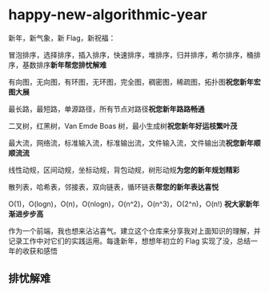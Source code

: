 # happy-new-algorithmic-year

新年，新气象，新 Flag，新祝福：

冒泡排序，选择排序，插入排序，快速排序，堆排序，归并排序，希尔排序，桶排序，基数排序**新年帮您排忧解难**

有向图，无向图，有环图，无环图，完全图，稠密图，稀疏图，拓扑图**祝您新年宏图大展**

最长路，最短路，单源路径，所有节点对路径**祝您新年路路畅通**

二叉树，红黑树，Van Emde Boas 树，最小生成树**祝您新年好运枝繁叶茂**

最大流，网络流，标准输入流，标准输出流，文件输入流，文件输出流**祝您新年顺顺流流**

线性动规，区间动规，坐标动规，背包动规，树形动规**为您的新年规划精彩**

散列表，哈希表，邻接表，双向链表，循环链表**帮您的新年表达喜悦**

O(1)，O(logn)，O(n)，O(nlogn)，O(n^2)，O(n^3)，O(2^n)，O(n!) **祝大家新年渐进步步高**

作为一个前端，我也想来沾沾喜气。建立这个仓库来分享我对上面知识的理解，并记录工作中对它们的实践运用。每逢新年，想想年初立的 Flag 实现了没，总结一年的收获和感悟

## 排忧解难
